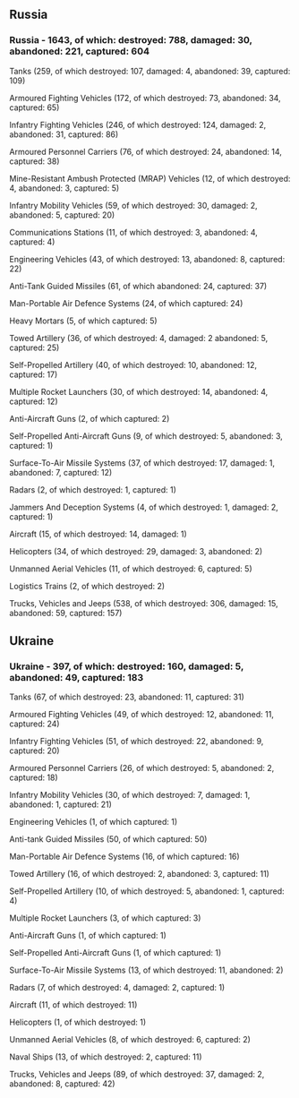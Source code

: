
 
 ## Russia
 
 ### Russia - 1643, of which: destroyed: 788, damaged: 30, abandoned: 221, captured: 604

 

 

 Tanks (259, of which destroyed: 107, damaged: 4, abandoned: 39, captured: 109)

 Armoured Fighting Vehicles (172, of which destroyed: 73, abandoned: 34, captured: 65)

 Infantry Fighting Vehicles (246, of which destroyed: 124, damaged: 2, abandoned: 31, captured: 86)

 Armoured Personnel Carriers (76, of which destroyed: 24, abandoned: 14, captured: 38)

 Mine-Resistant Ambush Protected (MRAP) Vehicles (12, of which destroyed: 4, abandoned: 3, captured: 5)

 Infantry Mobility Vehicles (59, of which destroyed: 30, damaged: 2, abandoned: 5, captured: 20)

 Communications Stations (11, of which destroyed: 3, abandoned: 4, captured: 4)

 Engineering Vehicles (43, of which destroyed: 13, abandoned: 8, captured: 22)

 Anti-Tank Guided Missiles (61, of which abandoned: 24, captured: 37)

 Man-Portable Air Defence Systems (24, of which captured: 24)

 Heavy Mortars (5, of which captured: 5)

 Towed Artillery (36, of which destroyed: 4, damaged: 2 abandoned: 5, captured: 25)

 Self-Propelled Artillery (40, of which destroyed: 10, abandoned: 12, captured: 17)

 Multiple Rocket Launchers (30, of which destroyed: 14, abandoned: 4, captured: 12)

 Anti-Aircraft Guns (2, of which captured: 2)

 Self-Propelled Anti-Aircraft Guns (9, of which destroyed: 5, abandoned: 3, captured: 1)

 Surface-To-Air Missile Systems (37, of which destroyed: 17, damaged: 1, abandoned: 7, captured: 12)

 Radars (2, of which destroyed: 1, captured: 1)

 Jammers And Deception Systems (4, of which destroyed: 1, damaged: 2, captured: 1)

 Aircraft (15, of which destroyed: 14, damaged: 1)

 Helicopters (34, of which destroyed: 29, damaged: 3, abandoned: 2)

 Unmanned Aerial Vehicles (11, of which destroyed: 6, captured: 5)

 Logistics Trains (2, of which destroyed: 2)

 Trucks, Vehicles and Jeeps (538, of which destroyed: 306, damaged: 15, abandoned: 59, captured: 157)

 
 
 ## Ukraine
 
 ### Ukraine - 397, of which: destroyed: 160, damaged: 5, abandoned: 49, captured: 183

 

 

 Tanks (67, of which destroyed: 23, abandoned: 11, captured: 31)

 Armoured Fighting Vehicles (49, of which destroyed: 12, abandoned: 11, captured: 24)

 Infantry Fighting Vehicles (51, of which destroyed: 22, abandoned: 9, captured: 20)

 Armoured Personnel Carriers (26, of which destroyed: 5, abandoned: 2, captured: 18)

 Infantry Mobility Vehicles (30, of which destroyed: 7, damaged: 1, abandoned: 1, captured: 21)

 Engineering Vehicles (1, of which captured: 1)

 Anti-tank Guided Missiles (50, of which captured: 50)

 Man-Portable Air Defence Systems (16, of which captured: 16)

 Towed Artillery (16, of which destroyed: 2, abandoned: 3, captured: 11)

 Self-Propelled Artillery (10, of which destroyed: 5, abandoned: 1, captured: 4)

 Multiple Rocket Launchers (3, of which captured: 3)

 Anti-Aircraft Guns (1, of which captured: 1)

 Self-Propelled Anti-Aircraft Guns (1, of which captured: 1)

 Surface-To-Air Missile Systems (13, of which destroyed: 11, abandoned: 2)

 

 

 Radars (7, of which destroyed: 4, damaged: 2, captured: 1)

 Aircraft (11, of which destroyed: 11)

 Helicopters (1, of which destroyed: 1)

 Unmanned Aerial Vehicles (8, of which destroyed: 6, captured: 2)

 Naval Ships (13, of which destroyed: 2, captured: 11)

 Trucks, Vehicles and Jeeps (89, of which destroyed: 37, damaged: 2, abandoned: 8, captured: 42)

